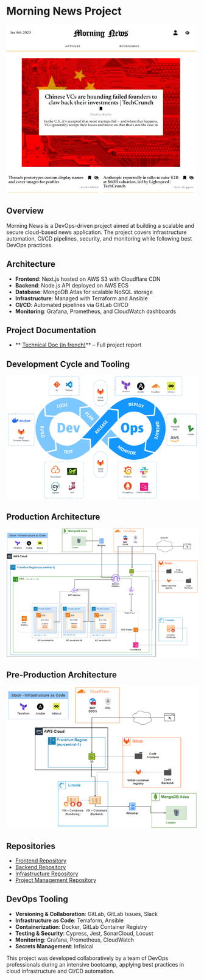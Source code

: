 # Morning News Project

<img src="./misc/mn-homepage.png" alt="Description" width=500 >

## Overview
Morning News is a DevOps-driven project aimed at building a scalable and secure cloud-based news application. The project covers infrastructure automation, CI/CD pipelines, security, and monitoring while following best DevOps practices.

## Architecture
- **Frontend**: Next.js hosted on AWS S3 with Cloudflare CDN
- **Backend**: Node.js API deployed on AWS ECS
- **Database**: MongoDB Atlas for scalable NoSQL storage
- **Infrastructure**: Managed with Terraform and Ansible
- **CI/CD**: Automated pipelines via GitLab CI/CD
- **Monitoring**: Grafana, Prometheus, and CloudWatch dashboards

## Project Documentation
- ** [Technical Doc (in french)](./misc/public_mn_devops_dossier_projet.pdf)** – Full project report

## Development Cycle and Tooling
<img src="./misc/mn-tools-devops.png" alt="Description" width=600 >

## Production Architecture
<img src="./misc/mn-prod.png" alt="Description" width=600 >

## Pre-Production Architecture
<img src="./misc/mn-preprod.png" alt="Description" width=600 >

## Repositories
- [Frontend Repository](#)
- [Backend Repository](#)
- [Infrastructure Repository](#)
- [Project Management Repository](#)

## DevOps Tooling
- **Versioning & Collaboration**: GitLab, GitLab Issues, Slack
- **Infrastructure as Code**: Terraform, Ansible
- **Containerization**: Docker, GitLab Container Registry
- **Testing & Security**: Cypress, Jest, SonarCloud, Locust
- **Monitoring**: Grafana, Prometheus, CloudWatch
- **Secrets Management**: Infisical

This project was developed collaboratively by a team of DevOps professionals during an intensive bootcamp, applying best practices in cloud infrastructure and CI/CD automation.

